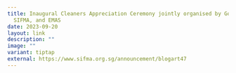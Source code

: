 ```yaml
---
title: Inaugural Cleaners Appreciation Ceremony jointly organised by GovTech,
  SIFMA, and EMAS
date: 2023-09-20
layout: link
description: ""
image: ""
variant: tiptap
external: https://www.sifma.org.sg/announcement/blogart47
---
```

